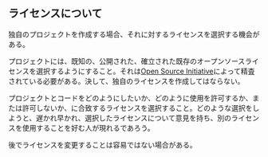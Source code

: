 ## ライセンスについて

独自のプロジェクトを作成する場合、それに対するライセンスを選択する機会がある。

プロジェクトには、既知の、公開された、確立された既存のオープンソースライセンスを選択するようにすること。それは[Open Source Initiative](https://opensource.org/)によって精査されている必要がある。決して、独自のライセンスを作成してはならない。

プロジェクトとコードをどのようにしたいか、どのように使用を許可するか、または許可しないか、に合致するライセンスを選択すること。どのような選択をしようと、遅かれ早かれ、選択したライセンスについて意見を持ち、別のライセンスを使用することを好む人が現れるであろう。

後でライセンスを変更することは容易ではない場合がある。
